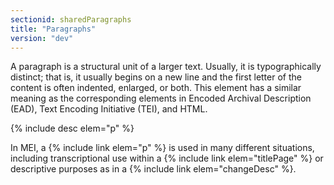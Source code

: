 ```yaml
---
sectionid: sharedParagraphs
title: "Paragraphs"
version: "dev"
---
```


A paragraph is a structural unit of a larger text. Usually, it is typographically distinct; that is, it usually begins on a new line and the first letter of the content is often indented, enlarged, or both. This element has a similar meaning as the corresponding elements in Encoded Archival Description (EAD), Text Encoding Initiative (TEI), and HTML.

  
{% include desc elem="p" %} 
 

In MEI, a {% include link elem="p" %} is used in many different situations, including transcriptional use within a {% include link elem="titlePage" %} or descriptive purposes as in a {% include link elem="changeDesc" %}.
